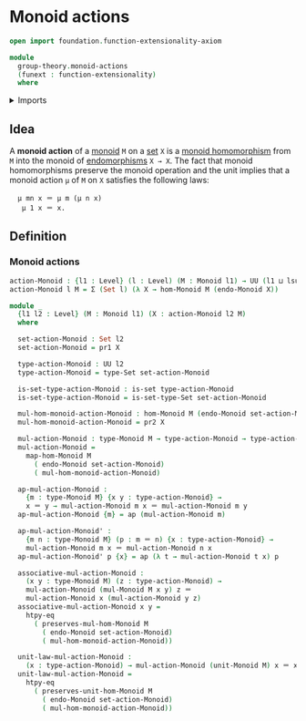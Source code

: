 # Monoid actions

```agda
open import foundation.function-extensionality-axiom

module
  group-theory.monoid-actions
  (funext : function-extensionality)
  where
```

<details><summary>Imports</summary>

```agda
open import foundation.action-on-identifications-functions
open import foundation.dependent-pair-types
open import foundation.endomorphisms funext
open import foundation.identity-types funext
open import foundation.sets funext
open import foundation.universe-levels

open import group-theory.homomorphisms-monoids funext
open import group-theory.monoids funext
```

</details>

## Idea

A **monoid action** of a [monoid](group-theory.monoids.md) `M` on a
[set](foundation-core.sets.md) `X` is a
[monoid homomorphism](group-theory.homomorphisms-monoids.md) from `M` into the
monoid of [endomorphisms](foundation.endomorphisms.md) `X → X`. The fact that
monoid homomorphisms preserve the monoid operation and the unit implies that a
monoid action `μ` of `M` on `X` satisfies the following laws:

```text
  μ mn x ＝ μ m (μ n x)
   μ 1 x ＝ x.
```

## Definition

### Monoid actions

```agda
action-Monoid : {l1 : Level} (l : Level) (M : Monoid l1) → UU (l1 ⊔ lsuc l)
action-Monoid l M = Σ (Set l) (λ X → hom-Monoid M (endo-Monoid X))

module _
  {l1 l2 : Level} (M : Monoid l1) (X : action-Monoid l2 M)
  where

  set-action-Monoid : Set l2
  set-action-Monoid = pr1 X

  type-action-Monoid : UU l2
  type-action-Monoid = type-Set set-action-Monoid

  is-set-type-action-Monoid : is-set type-action-Monoid
  is-set-type-action-Monoid = is-set-type-Set set-action-Monoid

  mul-hom-monoid-action-Monoid : hom-Monoid M (endo-Monoid set-action-Monoid)
  mul-hom-monoid-action-Monoid = pr2 X

  mul-action-Monoid : type-Monoid M → type-action-Monoid → type-action-Monoid
  mul-action-Monoid =
    map-hom-Monoid M
      ( endo-Monoid set-action-Monoid)
      ( mul-hom-monoid-action-Monoid)

  ap-mul-action-Monoid :
    {m : type-Monoid M} {x y : type-action-Monoid} →
    x ＝ y → mul-action-Monoid m x ＝ mul-action-Monoid m y
  ap-mul-action-Monoid {m} = ap (mul-action-Monoid m)

  ap-mul-action-Monoid' :
    {m n : type-Monoid M} (p : m ＝ n) {x : type-action-Monoid} →
    mul-action-Monoid m x ＝ mul-action-Monoid n x
  ap-mul-action-Monoid' p {x} = ap (λ t → mul-action-Monoid t x) p

  associative-mul-action-Monoid :
    (x y : type-Monoid M) (z : type-action-Monoid) →
    mul-action-Monoid (mul-Monoid M x y) z ＝
    mul-action-Monoid x (mul-action-Monoid y z)
  associative-mul-action-Monoid x y =
    htpy-eq
      ( preserves-mul-hom-Monoid M
        ( endo-Monoid set-action-Monoid)
        ( mul-hom-monoid-action-Monoid))

  unit-law-mul-action-Monoid :
    (x : type-action-Monoid) → mul-action-Monoid (unit-Monoid M) x ＝ x
  unit-law-mul-action-Monoid =
    htpy-eq
      ( preserves-unit-hom-Monoid M
        ( endo-Monoid set-action-Monoid)
        ( mul-hom-monoid-action-Monoid))
```
